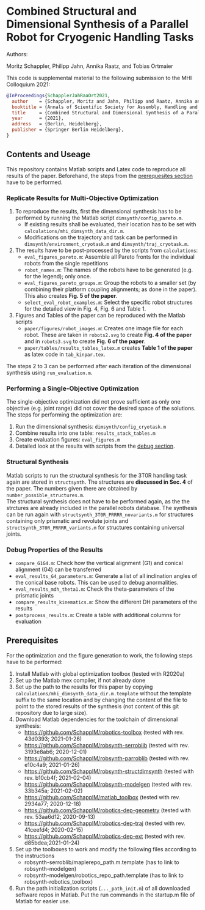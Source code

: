 # Combined Structural and Dimensional Synthesis of a Parallel Robot for Cryogenic Handling Tasks

Authors:

Moritz Schappler, Philipp Jahn, Annika Raatz, and Tobias Ortmaier

This code is supplemental material to the following submission to the MHI Colloquium 2021:

```bib
@InProceedings{SchapplerJahRaaOrt2021,
  author    = {Schappler, Moritz and Jahn, Philipp and Raatz, Annika and Ortmaier, Tobias},
  booktitle = {Annals of Scientific Society for Assembly, Handling and Industrial Robotics},
  title     = {Combined Structural and Dimensional Synthesis of a Parallel Robot for Cryogenic Handling Tasks},
  year      = {2021},
  address   = {Berlin, Heidelberg},
  publisher = {Springer Berlin Heidelberg},
}

```


## Contents and Useage

This repository contains Matlab scripts and Latex code to reproduce all results of the paper. Beforehand, the steps from the [prerequesites section](#prerequisites) have to be performed.

### Replicate Results for Multi-Objective Optimization

1. To reproduce the results, first the dimensional synthesis has to be performed by running the Matlab script `dimsynth/config_pareto.m`.
    * If existing results shall be evaluated, their location has to be set with `calculations/mhi_dimsynth_data_dir.m`.
    * Modifications on the trajectory and task can be performed in `dimsynth/environment_cryotask.m` and `dimsynth/traj_cryotask.m`.
2. The results have to be post-processed by the scripts from `calculations`:
    * `eval_figures_pareto.m`: Assemble all Pareto fronts for the individual robots from the single repetitions
    * `robot_names.m`: The names of the robots have to be generated (e.g. for the legend); only once.
    * `eval_figures_pareto_groups.m`: Group the robots to a smaller set (by combining their platform coupling alignments; as done in the paper). This also creates **Fig. 5 of the paper**.
    * `select_eval_robot_examples.m`: Select the specific robot structures for the detailed view in Fig. 4, Fig. 6 and Table 1.
3. Figures and Tables of the paper can be reproduced with the Matlab scripts
    * `paper/figures/robot_images.m`: Creates one image file for each robot. These are taken in `robots2.svg` to create **Fig. 4 of the paper** and in `robots3.svg` to create **Fig. 6 of the paper**.
    * `paper/tables/results_tables_latex.m` creates **Table 1 of the paper** as latex code in `tab_kinpar.tex`.

The steps 2 to 3 can be performed after each iteration of the dimensional synthesis using `run_evaluation.m`.

### Performing a Single-Objective Optimization

The single-objective optimization did not prove sufficient as only one objective (e.g. joint range) did not cover the desired space of the solutions. The steps for performing the optimization are:

1. Run the dimensional synthesis: `dimsynth/config_cryotask.m`
2. Combine results into one table: `results_stack_tables.m`
3. Create evaluation figures: `eval_figures.m`
4. Detailed look at the results with scripts from the [debug section](#debug).

### Structural Synthesis

Matlab scripts to run the structural synthesis for the 3T0R handling task again are stored in `structsynth`.
The structures are **discussed in Sec. 4** of the paper.
The numbers given there are obtained by `number_possible_structures.m`.  
The structural synthesis does not have to be performed again, as the the strctures are already included in the parallel robots database. The synthesis can be run again with `structsynth_3T0R_PRRRR_novariants.m` for structures containing only prismatic and revolute joints and `structsynth_3T0R_PRRRR_variants.m` for structures containing universal joints.

### Debug Properties of the Results <a name="debug">

* `compare_G1G4.m`: Check how the vertical alignment (G1) and conical alignment (G4) can be transferred
* `eval_results_G4_parameters.m`: Generate a list of all inclination angles of the conical base robots. This can be used to debug anormalities.
* `eval_results_mdh_theta1.m`: Check the theta-parameters of the prismatic joints
* `compare_results_kinematics.m`: Show the different DH parameters of the results
* `postprocess_results.m`: Create a table with additional columns for evaluation


## Prerequisites <a name="prerequisites">

For the optimization and the figure generation to work, the following steps have to be performed:

1. Install Matlab with global optimization toolbox (tested with R2020a)
2. Set up the Matlab mex compiler, if not already done
3. Set up the path to the results for this paper by copying `calculations/mhi_dimsynth_data_dir.m.template` without the template suffix to the same location and by changing the content of the file to point to the stored results of the synthesis (not content of this git repository due to large size).
4. Download Matlab dependencies for the toolchain of dimensional synthesis:
    * https://github.com/SchapplM/robotics-toolbox (tested with rev. 43d0393; 2021-01-26)
    * https://github.com/SchapplM/robsynth-serroblib (tested with rev. 3193e8ab6; 2020-12-01)
    * https://github.com/SchapplM/robsynth-parroblib (tested with rev. e10c4a9; 2021-01-26)
    * https://github.com/SchapplM/robsynth-structdimsynth (tested with rev. b10cb4f; 2021-02-04)
    * https://github.com/SchapplM/robsynth-modelgen (tested with rev. 33b345a; 2021-02-02)
    * https://github.com/SchapplM/matlab_toolbox (tested with rev. 2934a77; 2020-12-18)
    * https://github.com/SchapplM/robotics-dep-geometry (tested with rev. 53aa6d12; 2020-09-13)
    * https://github.com/SchapplM/robotics-dep-traj (tested with rev. 41ceefd4; 2020-02-15)
    * https://github.com/SchapplM/robotics-dep-ext (tested with rev. d85bdea;2021-01-24)
5. Set up the toolboxes to work and modify the following files according to the instructions
    * robsynth-serroblib/maplerepo_path.m.template (has to link to robsynth-modelgen)
    * robsynth-modelgen/robotics_repo_path.template (has to link to robsynth-robotics_toolbox)
6. Run the path initialization scripts (`..._path_init.m`) of all downloaded software repos in Matlab. Put the run commands in the startup.m file of Matlab for easier use.

